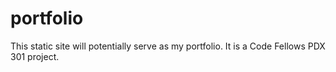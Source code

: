 # portfolio
This static site will potentially serve as my portfolio. It is a Code Fellows PDX 301 project.
